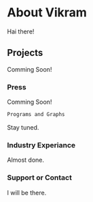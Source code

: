 # About Vikram 

Hai there!

## Projects
 
 Comming Soon!
 
### Press

Comming Soon!

```markdown
Programs and Graphs
```
Stay tuned.

### Industry Experiance

Almost done.

### Support or Contact

I will be there.
